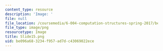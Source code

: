 ```yaml
---
content_type: resource
description: 'Image: '
file: null
file_location: /coursemedia/6-004-computation-structures-spring-2017/be096a683234f957ad7dc43069022ece_Slide15.png
file_type: image/png
resourcetype: Image
title: Slide15.png
uid: be096a68-3234-f957-ad7d-c43069022ece
---
```

